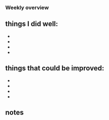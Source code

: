 ### Weekly overview

## things I did well:
-
-
-
-

## things that could be improved:
-
-
-
-

## notes
